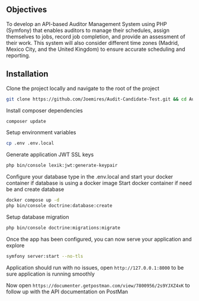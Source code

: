 
## Objectives
To develop an API-based Auditor Management System using PHP (Symfony) that enables auditors to manage their schedules, assign themselves to jobs, record job completion, and provide an assessment of their work. This system will also consider different time zones (Madrid, Mexico City, and the United Kingdom) to ensure accurate scheduling and reporting.

## Installation
Clone the project locally and navigate to the root of the project

```bash
git clone https://github.com/Joemires/Audit-Candidate-Test.git && cd Audit-Candidate-Test
```

Install composer dependencies
```bash 
composer update
```

Setup environment variables
```bash 
cp .env .env.local
```

Generate application JWT SSL keys
```bash
php bin/console lexik:jwt:generate-keypair
```

Configure your database type in the .env.local and start your docker container if database is using a docker image
Start docker container if need be and create database
```bash
docker compose up -d
php bin/console doctrine:database:create
```

Setup database migration
```bash
php bin/console doctrine:migrations:migrate
```

Once the app has been configured, you can now serve your application and explore
```bash
symfony server:start --no-tls
```

Application should run with no issues, open ``http://127.0.0.1:8000`` to be sure application is running smoothly

Now open ``https://documenter.getpostman.com/view/7800956/2s9YJXZ4xK`` to follow up with the API documentation on PostMan